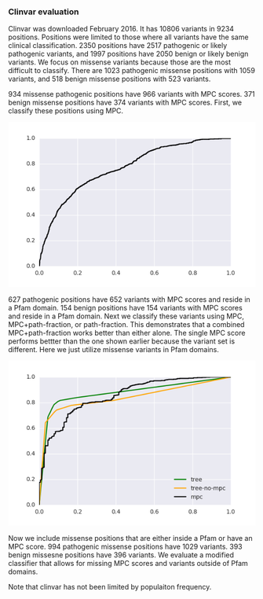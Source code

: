 ### Clinvar evaluation

Clinvar was downloaded February 2016. It has 10806 variants in 9234 positions. Positions were limited to those where all variants have the same clinical classification. 2350 positions have 2517 pathogenic or likely pathogenic variants, and 1997 positions have 2050 benign or likely benign variants. We focus on missense variants because those are the most difficult to classify. There are 1023 pathogenic missense positions with 1059 variants, and 518 benign missense positions with 523 variants.

934 missense pathogenic positions have 966 variants with MPC scores. 371 benign missense positions have 374 variants with MPC scores. First, we classify these positions using MPC.

![clinvar mpc missense roc](plots/clinvar_mis_mpc_roc.png)

627 pathogenic positions have 652 variants with MPC scores and reside in a Pfam domain. 154 benign positions have 154 variants with MPC scores and reside in a Pfam domain. Next we classify these variants using MPC, MPC+path-fraction, or path-fraction. This demonstrates that a combined MPC+path-fraction works better than either alone. The single MPC score performs bettter than the one shown earlier because the variant set is different. Here we just utilize missense variants in Pfam domains.

![clinvar mpc/path-frac missense roc](plots/missense_clinvar_roc_feature_intersect.png)

Now we include missense positions that are either inside a Pfam or have an MPC score. 994 pathogenic missense positions have 1029 variants. 393 benign missesne positions have 396 variants. We evaluate a modified classifier that allows for missing MPC scores and variants outside of Pfam domains.

Note that clinvar has not been limited by populaiton frequency.
